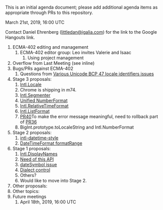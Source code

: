 This is an initial agenda document; please add additional agenda items as appropriate through PRs to this repository.

March 21st, 2019, 16:00 UTC

Contact Daniel Ehrenberg (littledan@igalia.com) for the link to the Google Hangouts link.

1. ECMA-402 editing and management
   1. ECMA-402 editor group: Leo invites Valerie and Isaac
      1. Using project management
1. Overflow from Last Meeting (see inline)
1. Bugs/PRs against ECMA-402
   1. Questions from [Various Unicode BCP 47 locale identifiers issues](https://github.com/tc39/ecma402/issues/330)
1. Stage 3 proposals:
   1. [Intl.Locale](https://github.com/tc39/proposal-intl-locale)
     1. Chrome is shipping in m74.
   1. [Intl.Segmenter](https://github.com/tc39/proposal-intl-segmenter)
   1. [Unified NumberFormat](https://github.com/tc39/proposal-unified-intl-numberformat)
   1. [Intl.RelativeTimeFormat](https://github.com/tc39/proposal-intl-relative-time)
   1. [Intl.ListFormat](https://github.com/tc39/proposal-intl-list-format)
     1. [PR40](https://github.com/tc39/proposal-intl-list-format/pull/40)To make the error message meaningful, need to rollback part of [PR36](https://github.com/tc39/proposal-intl-list-format/pull/36)
   1. BigInt.prototype.toLocaleString and Intl.NumberFormat
1. Stage 2 proposals:
   1. [intl-datetime-style](https://github.com/tc39/proposal-intl-datetime-style)
   1. [DateTimeFormat formatRange](https://github.com/fabalbon/proposal-intl-DateTimeFormat-formatRange)
1. Stage 1 proposals:
   1. [Intl.DisplayNames](https://github.com/tc39/proposal-intl-displaynames)
     1. [Need of this API](https://github.com/tc39/proposal-intl-displaynames/issues/21)
     1. [dateSymbol issue](https://github.com/tc39/proposal-intl-displaynames/issues/22)
     1. [Dialect control](https://github.com/tc39/proposal-intl-displaynames/issues/20)
     1. Others?
     1. Would like to move into Stage 2.
1. Other proposals:
1. Other topics:
1. Future meetings
   1. April 18th, 2019, 16:00 UTC
